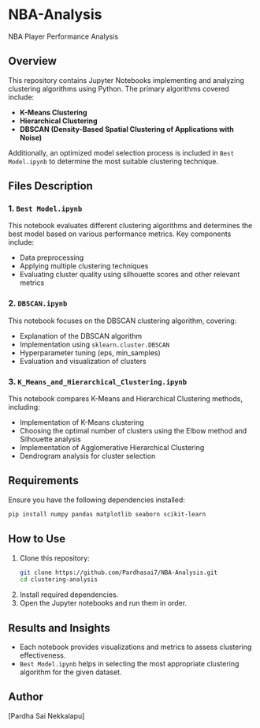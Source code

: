 # NBA-Analysis
NBA Player Performance Analysis 

## Overview

This repository contains Jupyter Notebooks implementing and analyzing clustering algorithms using Python. The primary algorithms covered include:

- **K-Means Clustering**
- **Hierarchical Clustering**
- **DBSCAN (Density-Based Spatial Clustering of Applications with Noise)**

Additionally, an optimized model selection process is included in `Best Model.ipynb` to determine the most suitable clustering technique.

## Files Description

### 1. `Best Model.ipynb`

This notebook evaluates different clustering algorithms and determines the best model based on various performance metrics. Key components include:

- Data preprocessing
- Applying multiple clustering techniques
- Evaluating cluster quality using silhouette scores and other relevant metrics

### 2. `DBSCAN.ipynb`

This notebook focuses on the DBSCAN clustering algorithm, covering:

- Explanation of the DBSCAN algorithm
- Implementation using `sklearn.cluster.DBSCAN`
- Hyperparameter tuning (eps, min\_samples)
- Evaluation and visualization of clusters

### 3. `K_Means_and_Hierarchical_Clustering.ipynb`

This notebook compares K-Means and Hierarchical Clustering methods, including:

- Implementation of K-Means clustering
- Choosing the optimal number of clusters using the Elbow method and Silhouette analysis
- Implementation of Agglomerative Hierarchical Clustering
- Dendrogram analysis for cluster selection

## Requirements

Ensure you have the following dependencies installed:

```bash
pip install numpy pandas matplotlib seaborn scikit-learn
```

## How to Use

1. Clone this repository:
   ```bash
   git clone https://github.com/Pardhasai7/NBA-Analysis.git
   cd clustering-analysis
   ```
2. Install required dependencies.
3. Open the Jupyter notebooks and run them in order.

## Results and Insights

- Each notebook provides visualizations and metrics to assess clustering effectiveness.
- `Best Model.ipynb` helps in selecting the most appropriate clustering algorithm for the given dataset.

## Author

[Pardha Sai Nekkalapu]


